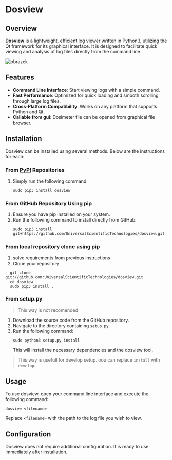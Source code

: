 # Dosview

## Overview
**Dosview** is a lightweight, efficient log viewer written in Python3, utilizing the Qt framework for its graphical interface. It is designed to facilitate quick viewing and analysis of log files directly from the command line.

![obrazek](doc/img/screenshot.png)



## Features
- **Command Line Interface**: Start viewing logs with a simple command.
- **Fast Performance**: Optimized for quick loading and smooth scrolling through large log files.
- **Cross-Platform Compatibility**: Works on any platform that supports Python and Qt.
- **Callable from gui**: Dosimeter file can be opened from graphical file browser. 

## Installation
Dosview can be installed using several methods. Below are the instructions for each:

### From [PyPI](https://pypi.org/project/dosview/) Repositories
1. Simply run the following command:
   ```
   sudo pip3 install dosview
   ```

### From GitHub Repository Using pip
1. Ensure you have pip installed on your system.
2. Run the following command to install directly from GitHub:
   ```
   sudo pip3 install git+https://github.com/UniversalScientificTechnologies/dosview.git
   ```

### From local repository clone using pip
1. solve requirements from previous instructions
2. Clone your repository 
```
  git clone git://github.com:UniversalScientificTechnologies/dosview.git
  cd dosview
  sudo pip3 install . 
```

### From setup.py

> This way is not recomended

1. Download the source code from the GitHub repository.
2. Navigate to the directory containing `setup.py`.
3. Run the following command:
   ```
   sudo python3 setup.py install
   ```
   This will install the necessary dependencies and the dosview tool.


> This way is usefull for develop setup. oou can replace `install` with `develop`. 


## Usage
To use dosview, open your command line interface and execute the following command:

```
dosview <filename>
```

Replace `<filename>` with the path to the log file you wish to view.


## Configuration
Dosview does not require additional configuration. It is ready to use immediately after installation.
